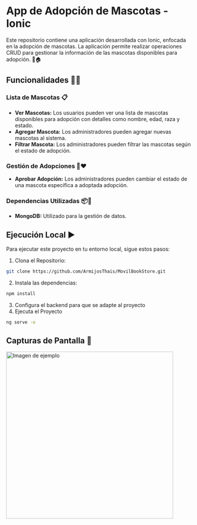 # App de Adopción de Mascotas - Ionic

Este repositorio contiene una aplicación desarrollada con Ionic, enfocada en la adopción de mascotas. La aplicación permite realizar operaciones CRUD para gestionar la información de las mascotas disponibles para adopción. 🐾🏠

## Funcionalidades 🐶🐱

### Lista de Mascotas 📋
- **Ver Mascotas:** Los usuarios pueden ver una lista de mascotas disponibles para adopción con detalles como nombre, edad, raza y estado.
- **Agregar Mascota:** Los administradores pueden agregar nuevas mascotas al sistema.
- **Filtrar Mascota:** Los administradores pueden filtrar las mascotas según el estado de adopción.

### Gestión de Adopciones 🏡❤️
- **Aprobar Adopción:** Los administradores pueden cambiar el estado de una mascota específica a adoptada adopción.

### Dependencias Utilizadas 📦🔧

- **MongoDB:** Utilizado para la gestión de datos.

## Ejecución Local ▶️

Para ejecutar este proyecto en tu entorno local, sigue estos pasos:

1. Clona el Repositorio:
```bash
git clone https://github.com/ArmijosThais/MovilBookStore.git
```
2. Instala las dependencias:
```bash
npm install
```
3. Configura el backend para que se adapte al proyecto
4. Ejecuta el Proyecto
```bash
ng serve -o
```
## Capturas de Pantalla 📸

<img src="https://github.com/ArmijosThais/AppIonic_Mascotas/assets/118792851/07bc51d6-0c7b-4473-b0e8-d7e1f8badf5f" alt="Imagen de ejemplo" height="450">
